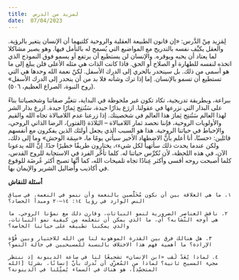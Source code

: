 ```yaml
---
title:  لمزيد من الدرس
date:  07/04/2023
---
```


لِمَزِيد مِنْ الدَّرس: «إن قانون الطبيعة العقلية والروحية كلتيهما أن الإنسان يتغير بالرؤية. والعقل يكيِّف نفسه بالتدريج مع المواضيع التي يُسمح له بالتأمل فيها. وهو يصير مشاكلا لما يعتاد أن يحبه ويوقره. والإنسان لن يستطيع أن يرتفع أو يسمو فوق النموذج الذي اتخذه لنفسه للطهارة أو الصلاح أو الحق. فاذا كانت الذات هي مثله الأعلى فلن يبلغ إلى ما هو أسمى من ذلك. بل سينحدر بالحري إلى الدرك الأسفل. لكنّ نعمة الله وحدها هي التي تستطيع أن تسمو بالإنسان. إما إذا ترك وشأنه فلا بد من أن ينحدر إلى الدرك الأسفل» (روح النبوة، الصراع العظيم، ٥٠٦).

ببراعة، وبطريقة تدريجية، تكاد تكون غير ملحوظة في البداية، تتغيَّر صفاتنا وشخصياتنا بناءً على البذار التي نزرعها في عقولنا. ازرَع بذارًا جيدة، سَتُنتِج ثِمارًا جيدة. ازرع بذار الشر لهذا العالم سَتُنتِج ثِمارَ هذا العالم في شخصيتك. إذا زرعنا عدم اللامبالاة تجاه الله والقيم والأولويات الروحية، فإننا نحصد ثمار اللامبالاة – البَلادَة (الفتور)، الرضا الذاتي الروحي، والإحباط في حياتنا الروحية. هذا هو السبب الذي يجعل أولئك الذين يفكرون مع أنفسهم قائلين: ‹حسنًا، أنا أعلم بأنَّ الاضطهاد الأخير سيأتي يومًا ما، «سِمَة الوحش» وما إلى ذلك، ولكن عندما يحدث ذلك سأتهيأ لكل شيء›، يختارون طريقًا خطيرًا جدًا. إنَّ الله يدعونا الآن، في هذه اللحظة، لأن نُكرِّس حياتنا له. كلما تأخَّر الفرد في الاستجابة للروح القدس، كلما أصبحت روحه أقسى وأكثر عِنادًا تجاه تلميحات الله، كما أنَّها تصبح أكثر عُرضَة للوقوع في أكاذيب وأضاليل الشرير والإيمان بها.

**أسئلة للنقاش**

`١. ما هي العلاقة بين أن نكون مُخَلَّصين بالنعمة وأن ننمو في النعمة، في سياق النص الوارد في رؤيا ١٤: ١٤–٢٠ ومبدأ الحصاد؟`

`٢. ناقش العناصر الضرورية لنمو النباتات، وقارن ذلك مع نموِّنا الروحي. ما هي أوجه التَّشابه؟ أي، ما الذي يمكن أن نتعلمه مِن كيفية نمو النباتات، والذي يمكننا تطبيقه على حياتنا الخاصة؟`

`٣. هل هنالك فرق بين القدرة الموهوبة لنا مِن الله للاختيار وبين قُوَّة الإرادة؟ ما أهمية فهم هذا الاختلاف بالنسبة للمسيحيين في حالة النمو؟`

`٤. لماذا يُعَدّ لَقب «ابن الإنسان» تشجيعًا لنا في ساعة الدينونة إذ ننتظر مجيء المسيح ثانية؟ لماذا من المُعزِّي أن نُدرك بأنَّ إنسانًا، بشريًا [الله المتجسِّد]، هو هناك في السماء يُمثِّلنا في الدينونة؟`